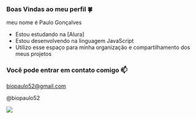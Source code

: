 ### Boas Vindas ao meu perfil 🍀

meu nome é Paulo Gonçalves

- Estou estudando na [Alura]
- Estou desenvolvendo na linguagem JavaScript
- Utilizo esse espaço para minha organização e compartilhamento dos meus projetos

### Você pode entrar em contato comigo 📫

biopaulo52@gmail.com

@biopaulo52

![](https://media1.tenor.com/m/wPudCfjCrD8AAAAC/penguin-hello.gif)

